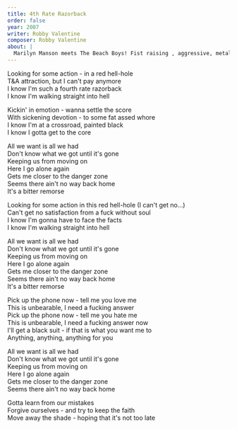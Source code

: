 ```yaml
---
title: 4th Rate Razorback
order: false
year: 2007
writer: Robby Valentine
composer: Robby Valentine
about: |
  Marilyn Manson meets The Beach Boys! Fist raising , aggressive, metal guitar oriented track that bangs its way through the verses and finds itself falling into the sweet melody and chords of the chorus. Rather contradicting in style but works marvellously well. One of the highlights of the album.
---
```


<p>Looking for some action - in a red hell-hole<br />
T&A attraction, but I can't pay anymore<br />
I know I'm such a fourth rate razorback<br />
I know I'm walking straight into hell</p>

<p>Kickin' in emotion - wanna settle the score<br />
With sickening devotion - to some fat assed whore<br />
I know I'm at a crossroad, painted black<br />
I know I gotta get to the core</p>

<p>All we want is all we had<br />
Don't know what we got until it's gone<br />
Keeping us from moving on<br />
Here I go alone again<br />
Gets me closer to the danger zone<br />
Seems there ain't no way back home<br />
It's a bitter remorse</p>

<p>Looking for some action in this red hell-hole (I can't get no...)<br />
Can't get no satisfaction from a fuck without soul<br />
I know I'm gonna have to face the facts<br />
I know I'm walking straight into hell</p>

<p>All we want is all we had<br />
Don't know what we got until it's gone<br />
Keeping us from moving on<br />
Here I go alone again<br />
Gets me closer to the danger zone<br />
Seems there ain't no way back home<br />
It's a bitter remorse</p>

<p>Pick up the phone now - tell me you love me<br />
This is unbearable, I need a fucking answer<br />
Pick up the phone now - tell me you hate me<br />
This is unbearable, I need a fucking answer now<br />
I'll get a black suit - if that is what you want me to<br />
Anything, anything, anything for you</p>

<p>All we want is all we had<br />
Don't know what we got until it's gone<br />
Keeping us from moving on<br />
Here I go alone again<br />
Gets me closer to the danger zone<br />
Seems there ain't no way back home</p>

<p>Gotta learn from our mistakes<br />
Forgive ourselves - and try to keep the faith<br />
Move away the shade - hoping that it's not too late</p>
